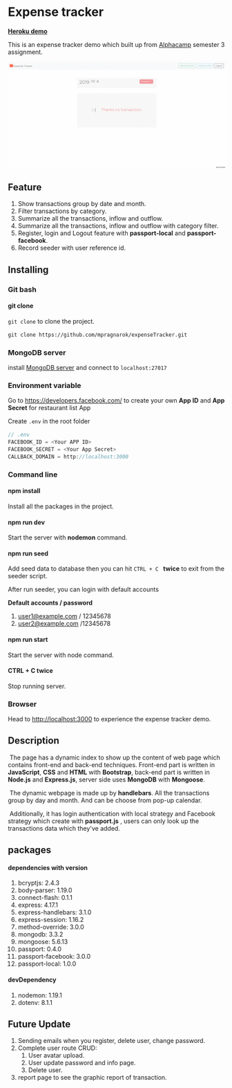 # Expense tracker
**[Heroku demo](https://expense-tracker-mina.herokuapp.com/)**

This is an expense tracker demo which built up from [Alphacamp](https://tw.alphacamp.co/) semester 3 assignment.

![demo-index](./public/img/demo.gif)

## Feature
1. Show transactions group by date and month.
2. Filter transactions by category.
3. Summarize all the transactions, inflow and outflow.
4. Summarize all the transactions, inflow and outflow with category filter.
5. Register, login and Logout feature with **passport-local** and **passport-facebook**.
6. Record seeder with user reference id.

## Installing

### Git bash

#### git clone

`git clone` to clone the project.

```markdown
git clone https://github.com/mpragnarok/expenseTracker.git
```
### MongoDB server

install [MongoDB server](https://www.mongodb.com/download-center/community) and connect to `localhost:27017`

### Environment variable

Go to https://developers.facebook.com/ to create your own **App ID** and **App Secret** for restaurant list App

Create `.env` in the root folder

```js
// .env
FACEBOOK_ID = <Your APP ID>
FACEBOOK_SECRET = <Your App Secret>
CALLBACK_DOMAIN = http://localhost:3000
```

### Command line

#### npm install

Install all the packages in the project.

#### npm run dev

Start the server with **nodemon** command.

#### npm run seed

Add seed data to database then you can hit `CTRL + C ` **twice** to exit from the seeder script.

After run seeder, you can login with default accounts

**Default accounts / password**

1. user1@example.com / 12345678
2. user2@example.com /12345678

#### npm run start

Start the server with node command.

#### CTRL + C twice

Stop running server.

### Browser

Head to [http://localhost:3000](http://localhost:3000) to experience the expense tracker demo.

## Description

​	The page has a dynamic index to show up the content of web page which contains front-end and back-end techniques. Front-end part is written in **JavaScript**, **CSS** and **HTML** with **Bootstrap**, back-end part is written in **Node.js** and **Express.js**, server side uses  **MongoDB** with **Mongoose**.  

​	The dynamic webpage is made up by **handlebars**. All the transactions group by day and month. And can be choose from pop-up calendar.

​	Additionally, it has login authentication with local strategy and Facebook strategy which create with **passport.js** , users can only look up the transactions data which they've added.

## packages

#### dependencies with version

1. bcryptjs: 2.4.3
2. body-parser: 1.19.0
3. connect-flash: 0.1.1
5. express: 4.17.1
6. express-handlebars: 3.1.0
7. express-session: 1.16.2
8. method-override: 3.0.0
9. mongodb: 3.3.2
10. mongoose: 5.6.13
11. passport: 0.4.0
12. passport-facebook: 3.0.0
13. passport-local: 1.0.0


#### devDependency

1. nodemon: 1.19.1
2. dotenv: 8.1.1

## Future Update
1. Sending emails  when you register, delete user, change password.
2. Complete user route CRUD:
   1. User avatar upload.
   2. User update password and info page.
   3. Delete user.
3. report page to see the graphic report of transaction.

   
